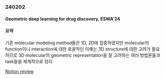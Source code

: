 ### 240202
#### Geometric deep learning for drug discovery, ESWA'24
#### 요약
기존 molecular modeling method들은 1D, 2D에 집중하였지만 molecular의 function이나 interaction에 대한 포괄적인 이해는 3D structure에 대한 고려가 필요하므로 3D molecular의 geometric representation을 잘 고려하는 여러 방법론들과 task들을 체계적으로 정리


[Notion review](https://www.notion.so/2024-ESWA-Geometric-deep-learning-for-drug-discovery-c8c497baa8c84309b14597135f8e254b?pvs=4)

